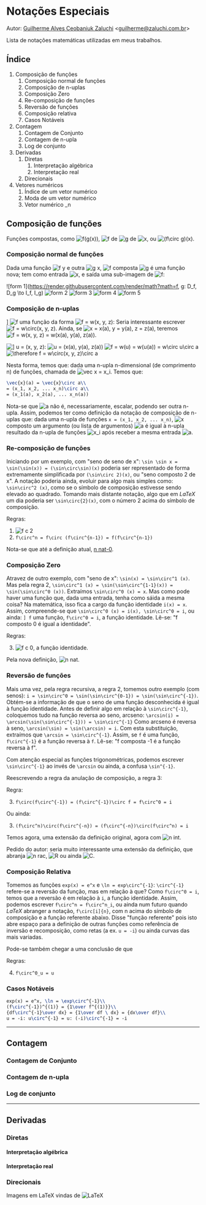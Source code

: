 # Notações Especiais

Autor: [Guilherme Alves Ceobaniuk Zaluchi](https://guilherme.zaluchi.com.br) <[guilherme@zaluchi.com.br](mailto:guilherme@zaluchi.com.br)>

Lista de notações matemáticas utilizadas em meus trabalhos.

## Índice

1. Composição de funções
   1. Composição normal de funções
   2. Composição de n-uplas
   3. Composição Zero
   4. Re-composição de funções
   5. Reversão de funções
   6. Composição relativa
   7. Casos Notáveis
2. Contagem
   1. Contagem de Conjunto
   2. Contagem de n-upla
   3. Log de conjunto
3. Derivadas
   1. Diretas
      1. Interpretação algébrica
      2. Interpretação real
   2. Direcionais
4. Vetores numéricos
   1. Índice de um vetor numérico
   2. Moda de um vetor numérico
   3. Vetor numérico _n

## Composição de funções

Funções compostas, como ![f(g(x))][f g x], ![f][f] de ![g][g] de ![x][x], ou ![(f\circ g)(x)][f circ g x].

### Composição normal de funções

Dada uma função ![f y][f y] e outra ![g x][g x], ![f][f] composta ![g][g] é uma função nova; tem como entrada ![x][x], e saída uma sub-imagem de ![f][f]:

![form 1](https://render.githubusercontent.com/render/math?math=f, g: D_f, D_g \to I_f, I_g)
![form 2](https://render.githubusercontent.com/render/math?math=f%20%3D%20f(a)%2C%20g%20%3D%20g(b))
![form 3](https://render.githubusercontent.com/render/math?math=f(g)%20%3D%20f%5Ccirc%20g%20%3D%20f(g(b))%20%3D%20f%5Ccirc%20g%5Ccirc%20b%3A%20D_%7Bfgb%7D%5Cto%20I_%7Bfgb%7D)
![form 4](https://render.githubusercontent.com/render/math?math=D_%7Bfgb%7D%20%3D%20%7Bb%5Cin%20D_g%3A%20g(b)%20%3D%20g%5Ccirc%20b%5Cin%20D_f%7D)
![form 5](https://render.githubusercontent.com/render/math?math=I_%7Bfgb%7D%20%3D%20%7Bf(g)%5Cin%20I_f%3A%20g%5Cin%20I_g%7D)

### Composição de n-uplas

] ![f][f] uma função da forma ![f = w(x, y, z)](https://render.githubusercontent.com/render/math?math=f%20%3D%20w(x%2C%20y%2C%20z)): 
Seria interessante escrever ![f = w\circ(x, y, z)](https://render.githubusercontent.com/render/math?math=f%20%3D%20w%5Ccirc(x%2C%20y%2C%20z)). 
Ainda, se ![x = x(a), y = y(a), z = z(a)](https://render.githubusercontent.com/render/math?math=x%20%3D%20x(a)%2C%20y%20%3D%20y(a)%2C%20z%20%3D%20z(a)), teremos ![f = w(x, y, z) = w(x(a), y(a), z(a))](https://render.githubusercontent.com/render/math?math=f%20%3D%20w(x%2C%20y%2C%20z)%20%3D%20w(x(a)%2C%20y(a)%2C%20z(a))).


![\] u = (x, y, z):](https://render.githubusercontent.com/render/math?math=%5D%20u%20%3D%20(x%2C%20y%2C%20z)%3A)
![u = (x(a), y(a), z(a))](https://render.githubusercontent.com/render/math?math=u%20%3D%20(x(a)%2C%20y(a)%2C%20z(a)))
![f = w(u) = w(u(a)) = w\circ u\circ a](https://render.githubusercontent.com/render/math?math=f%20%3D%20w(u)%20%3D%20w(u(a))%20%3D%20w%5Ccirc%20u%5Ccirc%20a)
![\therefore f = w\circ(x, y, z)\circ a](https://render.githubusercontent.com/render/math?math=%5Ctherefore%20f%20%3D%20w%5Ccirc(x%2C%20y%2C%20z)%5Ccirc%20a)

Nesta forma, temos que: dada uma n-upla n-dimensional (de comprimento n) de funções, chamada de ![vec x = x_i][vec x = x_i]. 
Temos que:

```latex
\vec{x}(a) = \vec{x}\circ a\\
= (x_1, x_2, ... x_n)\circ a\\
= (x_1(a), x_2(a), ... x_n(a))
```

Nota-se que ![a][a] não é, necessariamente, escalar, podendo ser outra n-upla. 
Assim, podemos ter como definição da notação de composição de n-uplas que: dada uma n-upla de funções ```x = (x_1, x_2, ... x_n)```, ![x][x] composto um argumento (ou lista de argumentos) ![a][a] é igual à n-upla resultado da n-upla de funções ![x_i][x_i] após receber a mesma entrada ![a][a].

### Re-composição de funções

Iniciando por um exemplo, com "seno de seno de x": ```\sin \sin x = \sin(\sin(x)) = (\sin\circ\sin)(x)``` poderia ser representado de forma extremamente simplificada por ```(\sin\circ 2)(x)```, ou "seno composto 2 de x". 
A notação poderia ainda, evoluir para algo mais simples como: ```\sin\circ^2 (x)```, como se o símbolo de composição estivesse sendo elevado ao quadrado. Tomando mais distante notação, algo que em _LaTeX_ um dia poderia ser ```\sin\circ{2}(x)```, com o número 2 acima do símbolo de composição.

Regras:

1. ![f c 2][f c 2]
2. ```f\circ^n = f\circ (f\circ^{n-1}) = f(f\circ^{n-1})```

Nota-se que até a definição atual, [n nat-0][n nat-0].

### Composição Zero

Atravez de outro exemplo, com "seno de x": ```\sin(x) = \sin\circ^1 (x)```. Mas pela regra 2, ```\sin\circ^1 (x) = \sin(\sin\circ^{1-1}(x)) = \sin(\sin\circ^0 (x))```. Extraímos ```\sin\circ^0 (x) = x```. 
Mas como pode haver uma função que, dada uma entrada, tenha como sáida a mesma coisa? 
Na matemática, isso fica a cargo da função identidade ```i(x) = x```. 
Assim, compreende-se que ```\sin\circ^0 (x) = i(x), \sin\circ^0 = i```, ou ainda: ```] f``` uma função, ```f\circ^0 = i```, a função identidade. 
Lê-se: "f composto 0 é igual a identidade".

Regras:

3. ![f c 0][f c 0], a função identidade.

Pela nova definição, ![n nat][n nat].

### Reversão de funções

Mais uma vez, pela regra recursiva, a regra 2, tomemos outro exemplo (com senos): 
```i = \sin\circ^0 = \sin(\sin\circ^{0-1}) = \sin(\sin\circ^{-1})```. Obtém-se a informação de que o seno de uma função desconhecida é igual à função identidade. Antes de definir algo em relação à ```\sin\circ^{-1}```, coloquemos tudo na função reversa ao seno, arcseno: 
```\arcsin(i) = \arcsin(\sin(\sin\circ^{-1})) = \sin\circ^{-1}``` 
Como arcseno é reversa à seno, ```\arcsin(\sin) = \sin(\arcsin) = i```. Com esta substituição, extraímos que ```\arcsin = \sin\circ^{-1}```. 
Assim, se ```f``` é uma função, ```f\circ^{-1}``` é a função reversa à ```f```. 
Lê-se: "f composta -1 é a função reversa à f".

Com atenção especial as funções trigonométricas, podemos escrever ```\sin\circ^{-1}``` ao invés de ```\arcsin``` ou ainda, a confusa ```\sin^{-1}```.

Reescrevendo a regra da anulação de composição, a regra 3:

Regra:

3. ```f\circ(f\circ^{-1}) = (f\circ^{-1})\circ f = f\circ^0 = i```

Ou ainda:

3. ```(f\circ^n)\circ(f\circ^{-n}) = (f\circ^{-n})\circ(f\circ^n) = i```

Temos agora, uma extensão da definição original, agora com ![n int][n int].

Pedido do autor: seria muito interessante uma extensão da definição, que abranja ![n rac][n rac], ![R][R] ou ainda ![C][C].

### Composição Relativa

Tomemos as funções ```exp(x) = e^x``` e ```\ln = exp\circ^{-1}```: ```\circ^{-1}``` refere-se a reversão da função, mas em relação à que? 
Como ```f\circ^0 = i```, temos que a reversão é em relação à ```i```, a função identidade. Assim, podemos escrever ```f\circ^n = f\circ^n_i```, ou ainda num futuro  quando _LaTeX_ abranger a notação, ```f\circ[i]{n}```, com n acima do símbolo de composição e a função referente abaixo. 
Disse "função referente" pois isto abre espaço para a definição de outras funções como referência de inversão e recomposição, como retas (a ex. ```u = -i```) ou ainda curvas das mais variadas.

Pode-se também chegar a uma conclusão de que

Regras:

4. ```f\circ^0_u = u```

### Casos Notáveis

```latex
exp(x) = e^x, \ln = \exp\circ^{-1}\\
(f\circ^{-1})^{(1)} = {1\over f^{(1)}}\\
{df\circ^{-1}\over dx} = {1\over df \ dx} = {dx\over df}\\
u = -i: u\circ^{-1} = u: (-i)\circ^{-1} = -i
```

--------

## Contagem

### Contagem de Conjunto

### Contagem de n-upla

### Log de conjunto

--------

## Derivadas

### Diretas

#### Interpretação algébrica

#### Interpretação real

### Direcionais

Imagens em LaTeX vindas de ![LaTeX](https://alexanderrodin.com/github-latex-markdown/)

[f]: https://render.githubusercontent.com/render/math?math=f
[g]: https://render.githubusercontent.com/render/math?math=g
[x]: https://render.githubusercontent.com/render/math?math=x
[x_i]: https://render.githubusercontent.com/render/math?math=x_i
[a]: https://render.githubusercontent.com/render/math?math=a
[f g x]: https://render.githubusercontent.com/render/math?math=f(g(x))
[f circ g x]: https://render.githubusercontent.com/render/math?math=(f%5Ccirc%20g)(x)
[f y]: https://render.githubusercontent.com/render/math?math=f(y)
[g x]: https://render.githubusercontent.com/render/math?math=g(x)
[f c 0]: https://render.githubusercontent.com/render/math?math=f%5Ccirc%5E0%20%3D%20i
[f c 2]: https://render.githubusercontent.com/render/math?math=f(f)%20%3D%20f%5Ccirc%20f%20%3D%20f%5Ccirc%5E2
[n nat]: https://render.githubusercontent.com/render/math?math=n%5Cin%5Cmathbb%7BN%7D
[n nat-0]: https://render.githubusercontent.com/render/math?math=n%5Cin%5Cmathbb%7BN%7D_*
[n int]: https://render.githubusercontent.com/render/math?math=n%5Cin%5Cmathbb%7BZ%7D
[n rac]: https://render.githubusercontent.com/render/math?math=n%5Cin%5Cmathbb%7BQ%7D
[R]: https://render.githubusercontent.com/render/math?math=%5Cmathbb%7BR%7D
[C]: https://render.githubusercontent.com/render/math?math=%5Cmathbb%7BC%7D
[vec x = x_i]: https://render.githubusercontent.com/render/math?math=%5Cvec%7Bx%7D%20%3D%20(x_1%2C%20x_2%2C%20...%20x_n)
